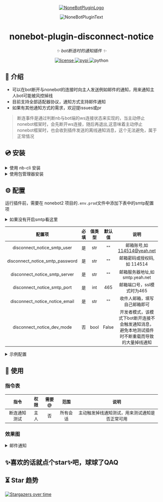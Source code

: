 <div align="center">
  <a href="https://v2.nonebot.dev/store"><img src="https://github.com/A-kirami/nonebot-plugin-template/blob/resources/nbp_logo.png" width="180" height="180" alt="NoneBotPluginLogo"></a>
  <br>
  <p><img src="https://github.com/A-kirami/nonebot-plugin-template/blob/resources/NoneBotPlugin.svg" width="240" alt="NoneBotPluginText"></p>
</div>

<div align="center">

# nonebot-plugin-disconnect-notice

_✨ bot断连时的通知插件 ✨_


<a href="./LICENSE">
    <img src="https://img.shields.io/github/license/Skyminers/Bot-Splatoon3.svg" alt="license">
</a>
<a href="https://pypi.python.org/pypi/nonebot-plugin-disconnect-notice">
    <img src="https://img.shields.io/pypi/v/nonebot-plugin-disconnect-notice.svg" alt="pypi">
</a>
<img src="https://img.shields.io/badge/python-3.8+-blue.svg" alt="python">

</div>


## 📖 介绍

- 可以在bot断开与nonebot的连接时向主人发送例如邮件的通知，用来通知主人bot可能被风控掉线
- 目前支持全部适配器协议，通知方式支持邮件通知
- 如果有其他通知方式的需求，欢迎提issues或pr

>断连事件是通过判断nb与bot端的ws连接状态来实现的，当主动停止nonebot框架时，会先断开ws连接，随后再退出,这意味着主动停止nonebot框架时，也会收到插件发送的离线通知消息，这个无法避免，属于正常情况

## 💿 安装

<details>
<summary>使用 nb-cli 安装</summary>
在 nonebot2 项目的根目录下打开命令行, 输入以下指令即可安装

    nb plugin install nonebot-plugin-disconnect-notice

</details>


<details>
<summary>使用包管理器安装</summary>
在 nonebot2 项目的插件目录下, 打开命令行, 根据你使用的包管理器, 输入相应的安装命令
<details>
<summary>pdm</summary>

    pdm add nonebot-plugin-disconnect-notice
</details>

<details>
<summary>poetry</summary>

    poetry add nonebot-plugin-disconnect-notice
</details>

</details>


## ⚙️ 配置
运行插件前，需要在 nonebot2 项目的`.env.prod`文件中添加下表中的smtp配置项
<details>
<summary>如果没有开启smtp看这里</summary>

- 以qq邮箱为例，其他邮箱的开启smtp方式是类似的

1.点击qq邮箱的设置
![img.png](images/img.png)

2.点击账户
![img_1.png](images/img_1.png)

3.点击管理服务，如果没有开启，这里可能显示的是`开启服务`
![img_2.png](images/img_2.png)

4.点击`生成授权码`
![img_3.png](images/img_3.png)

5.按照要求用密保手机号发送短信验证
![img_4.png](images/img_4.png)

6.复制得到的这个授权码
![img_5.png](images/img_5.png)

7.得到的这个`授权码`就相当于邮箱密码，邮箱账号就是qq邮箱，其他的一些常见邮箱的smtp_server和smtp_port配置参数参考下表

|   邮箱名    |   smtp_server   | smtp_port |   
|:--------:|:---------------:|:---------:|
|   qq邮箱   |   smtp.qq.com   |    465    |   
| 网易yeah邮箱 |  smtp.yeah.net  |    465    |
|  阿里云邮箱   | smtp.aliyun.com |    465    |
| 网易163邮箱  |  smtp.163.com   |    465    |
| 移动139邮箱  |  smtp.139.com   |    465    |


</details>


| 配置项 | 必填 | 值类型 | 默认值 | 说明 |
|:------:|:----:|:---:|:---:|:--:|
| disconnect_notice_smtp_user | 是 | str | ""  | 邮箱账号,如 114514@yeah.net |
| disconnect_notice_smtp_password | 是 | str | ""  | 邮箱密码或授权码,如 114514 |
| disconnect_notice_smtp_server | 是 | str | ""  | 邮箱服务器地址,如 smtp.yeah.net |
| disconnect_notice_smtp_port | 是 | int | 465  | 邮箱端口号，ssl模式时为465 |
| disconnect_notice_notice_email | 是 | str | ""  | 收件人邮箱，填写自己邮箱即可 |
| disconnect_notice_dev_mode | 否 | bool | False  | 开发者模式，该模式下bot断开连接不会触发通知消息，避免本地测试插件时不断重载而导致的大量掉线通知 |

<details>
<summary>示例配置</summary>
  
```env
# disconnect_notice示例配置
disconnect_notice_smtp_user = "114514@yeah.net" #邮箱账号
disconnect_notice_smtp_password = "114514" #邮箱密码
disconnect_notice_smtp_server = "smtp.yeah.net" #邮箱服务器地址
disconnect_notice_smtp_port = 465 #邮箱端口号
disconnect_notice_notice_email = "114514@qq.com" #收件人邮箱
disconnect_notice_dev_mode = False #开发者模式，该模式下bot断连不会触发通知消息，避免本地测试插件时不断重载而导致的大量掉线通知
```

</details>

## 🎉 使用
### 指令表
| 指令 | 权限 | 需要@ |  范围  |           说明            |
|:-----:|:----:|:----:|:----:|:-----------------------:|
| 断连通知测试 | 主人 | 否 | 所有会话 | 主动触发掉线通知测试，用来测试通知是否正常可用 |
### 效果图
<details>
<summary>邮件通知</summary>

![mail.png](images/mail.png)

</details>

## ✨喜欢的话就点个star✨吧，球球了QAQ


## ⏳ Star 趋势

[![Stargazers over time](https://starchart.cc/Cypas/nonebot_plugin_disconnect_notice.svg)](https://starchart.cc/Cypas/nonebot_plugin_disconnect_notice)
